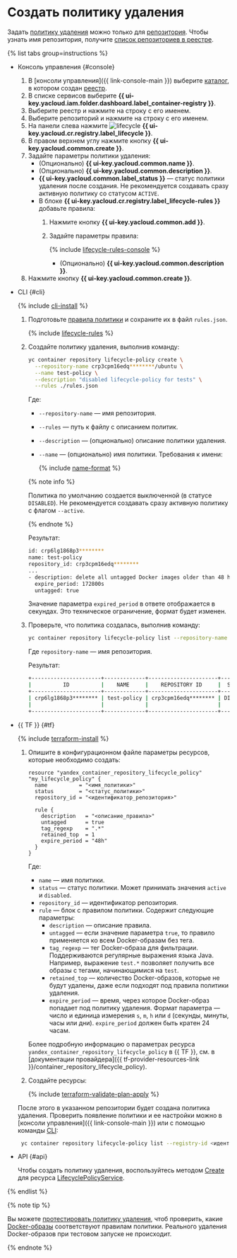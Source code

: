 # Создать политику удаления

Задать [политику удаления](../../concepts/lifecycle-policy.md) можно только для [репозитория](../../concepts/repository.md). Чтобы узнать имя репозитория, получите [список репозиториев в реестре](../repository/repository-list.md#repository-get).

{% list tabs group=instructions %}

- Консоль управления {#console}

  1. В [консоли управления]({{ link-console-main }}) выберите [каталог](../../../resource-manager/concepts/resources-hierarchy.md#folder), в котором создан [реестр](../../concepts/registry.md).
  1. В списке сервисов выберите **{{ ui-key.yacloud.iam.folder.dashboard.label_container-registry }}**.
  1. Выберите реестр и нажмите на строку с его именем.
  1. Выберите репозиторий и нажмите на строку с его именем.
  1. На панели слева нажмите ![lifecycle](../../../_assets/console-icons/arrows-rotate-right.svg) **{{ ui-key.yacloud.cr.registry.label_lifecycle }}**.
  1. В правом верхнем углу нажмите кнопку **{{ ui-key.yacloud.common.create }}**.
  1. Задайте параметры политики удаления:
     * (Опционально) **{{ ui-key.yacloud.common.name }}**.
     * (Опционально) **{{ ui-key.yacloud.common.description }}**.
     * **{{ ui-key.yacloud.common.label_status }}** — статус политики удаления после создания. Не рекомендуется создавать сразу активную политику со статусом `ACTIVE`.
     * В блоке **{{ ui-key.yacloud.cr.registry.label_lifecycle-rules }}** добавьте правила:
       1. Нажмите кнопку **{{ ui-key.yacloud.common.add }}**.
       1. Задайте параметры правила:

          {% include [lifecycle-rules-console](../../../_includes/container-registry/lifecycle-rules-console.md) %}

          * (Опционально) **{{ ui-key.yacloud.common.description }}**.
  1. Нажмите кнопку **{{ ui-key.yacloud.common.create }}**.

- CLI {#cli}

  {% include [cli-install](../../../_includes/cli-install.md) %}

  1. Подготовьте [правила политики](../../concepts/lifecycle-policy.md#lifecycle-rules) и сохраните их в файл `rules.json`.

     {% include [lifecycle-rules](../../../_includes/container-registry/lifecycle-rules.md) %}

  1. Создайте политику удаления, выполнив команду:

     ```bash
     yc container repository lifecycle-policy create \
       --repository-name crp3cpm16edq********/ubuntu \
       --name test-policy \
       --description "disabled lifecycle-policy for tests" \
       --rules ./rules.json
     ```

     Где:
     * `--repository-name` — имя репозитория.
     * `--rules` — путь к файлу с описанием политик.
     * `--description` — (опционально) описание политики удаления.
     * `--name` — (опционально) имя политики. Требования к имени:

       {% include [name-format](../../../_includes/name-format.md) %}

     {% note info %}

     Политика по умолчанию создается выключенной (в статусе `DISABLED`). Не рекомендуется создавать сразу активную политику с флагом `--active`.

     {% endnote %}

     Результат:

     ```bash
     id: crp6lg1868p3********
     name: test-policy
     repository_id: crp3cpm16edq********
     ...
     - description: delete all untagged Docker images older than 48 hours
       expire_period: 172800s
       untagged: true
     ```

     Значение параметра `expired_period` в ответе отображается в секундах. Это техническое ограничение, формат будет изменен.
  1. Проверьте, что политика создалась, выполнив команду:

     ```bash
     yc container repository lifecycle-policy list --repository-name crp3cpm16edq********/ubuntu
     ```

     Где `repository-name` — имя репозитория.

     Результат:

     ```bash
     +----------------------+-------------+----------------------+----------+---------------------+-------------------------------+
     |          ID          |    NAME     |    REPOSITORY ID     |  STATUS  |       CREATED       |          DESCRIPTION          |
     +----------------------+-------------+----------------------+----------+---------------------+-------------------------------+
     | crp6lg1868p3******** | test-policy | crp3cpm16edq******** | DISABLED | 2020-05-28 15:05:58 | disabled lifecycle-policy for |
     |                      |             |                      |          |                     | tests                         |
     +----------------------+-------------+----------------------+----------+---------------------+-------------------------------+
     ```

- {{ TF }} {#tf}

  {% include [terraform-install](../../../_includes/terraform-install.md) %}

  1. Опишите в конфигурационном файле параметры ресурсов, которые необходимо создать:

      ```hcl
      resource "yandex_container_repository_lifecycle_policy" "my_lifecycle_policy" {
        name          = "<имя_политики>"
        status        = "<статус_политики>"
        repository_id = "<идентификатор_репозитория>"

        rule {
          description   = "<описание_правила>"
          untagged      = true
          tag_regexp    = ".*"
          retained_top  = 1
          expire_period = "48h"
        }
      }
      ```

      Где:

      * `name` — имя политики.
      * `status` — статус политики. Может принимать значения `active` и `disabled`.
      * `repository_id` — идентификатор репозитория.
      * `rule` — блок с правилом политики. Содержит следующие параметры:
        * `description` — описание правила.
        * `untagged` — если значение параметра `true`, то правило применяется ко всем Docker-образам без тега.
        * `tag_regexp` — тег Docker-образа для фильтрации. Поддерживаются регулярные выражения языка Java. Например, выражение `test.*` позволяет получить все образы с тегами, начинающимися на `test`.
        * `retained_top` — количество Docker-образов, которые не будут удалены, даже если подходят под правила политики удаления.
        * `expire_period` — время, через которое Docker-образ попадает под политику удаления. Формат параметра — число и единица измерения `s`, `m`, `h` или `d` (секунды, минуты, часы или дни). `expire_period` должен быть кратен 24 часам.
      
      Более подробную информацию о параметрах ресурса `yandex_container_repository_lifecycle_policy` в {{ TF }}, см. в [документации провайдера]({{ tf-provider-resources-link }}/container_repository_lifecycle_policy).

  1. Создайте ресурсы:

      {% include [terraform-validate-plan-apply](../../../_tutorials/terraform-validate-plan-apply.md) %}

  После этого в указанном репозитории будет создана политика удаления. Проверить появление политики и ее настройки можно в [консоли управления]({{ link-console-main }}) или с помощью команды [CLI](../../../cli/quickstart.md):

    ```bash
     yc container repository lifecycle-policy list --registry-id <идентификатор_реестра>
    ```

- API {#api}

  Чтобы создать политику удаления, воспользуйтесь методом [Create](../../api-ref/grpc/lifecycle_policy_service.md#Create) для ресурса [LifecyclePolicyService](../../api-ref/grpc/lifecycle_policy_service.md).

{% endlist %}

{% note tip %}

Вы можете [протестировать политику удаления](lifecycle-policy-dry-run.md), чтоб проверить, какие [Docker-образы](../../concepts/docker-image.md) соответствуют правилам политики. Реального удаления Docker-образов при тестовом запуске не происходит.

{% endnote %}